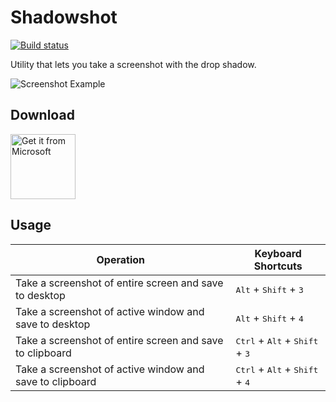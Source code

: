 # Shadowshot

[![Build status](https://ci.appveyor.com/api/projects/status/hdt0ub0k9udlpqqw/branch/master?svg=true)](https://ci.appveyor.com/project/victoriqueko/shadowshot/branch/master)

Utility that lets you take a screenshot with the drop shadow.

![Screenshot Example](https://user-images.githubusercontent.com/4309091/40668326-cb050316-6396-11e8-905d-ca2dea3a74ff.png)

## Download

<a href="https://www.microsoft.com/store/apps/9nln8gqjxcqt?ocid=badge">
  <img src="https://assets.windowsphone.com/85864462-9c82-451e-9355-a3d5f874397a/English_get-it-from-MS_InvariantCulture_Default.png" alt="Get it from Microsoft" height="104px" />
</a>

## Usage

| Operation                                                | Keyboard Shortcuts                                                 |
| -------------------------------------------------------- | ------------------------------------------------------------------ |
| Take a screenshot of entire screen and save to desktop   | <kbd>Alt</kbd> + <kbd>Shift</kbd> + <kbd>3</kbd>                   |
| Take a screenshot of active window and save to desktop   | <kbd>Alt</kbd> + <kbd>Shift</kbd> + <kbd>4</kbd>                   |
| Take a screenshot of entire screen and save to clipboard | <kbd>Ctrl</kbd> + <kbd>Alt</kbd> + <kbd>Shift</kbd> + <kbd>3</kbd> |
| Take a screenshot of active window and save to clipboard | <kbd>Ctrl</kbd> + <kbd>Alt</kbd> + <kbd>Shift</kbd> + <kbd>4</kbd> |
